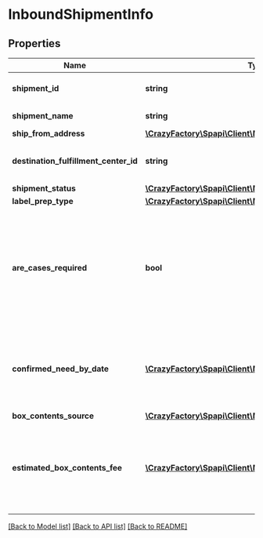 # InboundShipmentInfo

## Properties
Name | Type | Description | Notes
------------ | ------------- | ------------- | -------------
**shipment_id** | **string** | The shipment identifier submitted in the request. | [optional] 
**shipment_name** | **string** | The name for the inbound shipment. | [optional] 
**ship_from_address** | [**\CrazyFactory\Spapi\Client\Model\Address**](Address.md) | The return address. | 
**destination_fulfillment_center_id** | **string** | An Amazon fulfillment center identifier created by Amazon. | [optional] 
**shipment_status** | [**\CrazyFactory\Spapi\Client\Model\ShipmentStatus**](ShipmentStatus.md) |  | [optional] 
**label_prep_type** | [**\CrazyFactory\Spapi\Client\Model\LabelPrepType**](LabelPrepType.md) |  | [optional] 
**are_cases_required** | **bool** | Indicates whether or not an inbound shipment contains case-packed boxes. When AreCasesRequired &#x3D; true for an inbound shipment, all items in the inbound shipment must be case packed. | 
**confirmed_need_by_date** | [**\CrazyFactory\Spapi\Client\Model\DateStringType**](DateStringType.md) | Date by which the shipment must arrive at the Amazon fulfillment center to avoid delivery promise breaks for pre-ordered items. | [optional] 
**box_contents_source** | [**\CrazyFactory\Spapi\Client\Model\BoxContentsSource**](BoxContentsSource.md) |  | [optional] 
**estimated_box_contents_fee** | [**\CrazyFactory\Spapi\Client\Model\BoxContentsFeeDetails**](BoxContentsFeeDetails.md) | An estimate of the manual processing fee charged by Amazon for boxes without box content information. This is only returned when BoxContentsSource is NONE. | [optional] 

[[Back to Model list]](../README.md#documentation-for-models) [[Back to API list]](../README.md#documentation-for-api-endpoints) [[Back to README]](../README.md)


